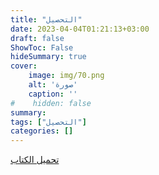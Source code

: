 ```yaml
---
title: "التحصيل"
date: 2023-04-04T01:21:13+03:00
draft: false
ShowToc: False
hideSummary: true
cover:
    image: img/70.png
    alt: 'صورة'
    caption: ''
#    hidden: false
summary: 
tags: ["التحصيل"]
categories: []
---
```

[تحميل الكتاب](./../../books/70.pdf)

